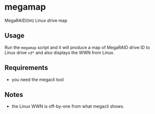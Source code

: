 megamap
=======

MegaRAID(tm) Linux drive map

Usage
-----

Run the `megamap` script and it will produce a map of MegaRAID drive ID to Linux drive `sd*` and also displays the WWN from Linux.

Requirements
------------

* you need the megacli tool

Notes
-----

* the Linux WWN is off-by-one from what megacli shows.
